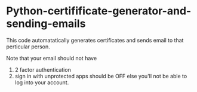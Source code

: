 # Python-certifificate-generator-and-sending-emails

This code automatatically generates certificates and sends email to that perticular person.

Note that your email should not have 
1. 2 factor authentication 
2. sign in with unprotected apps should be OFF
else you'll not be able to log into your account.
